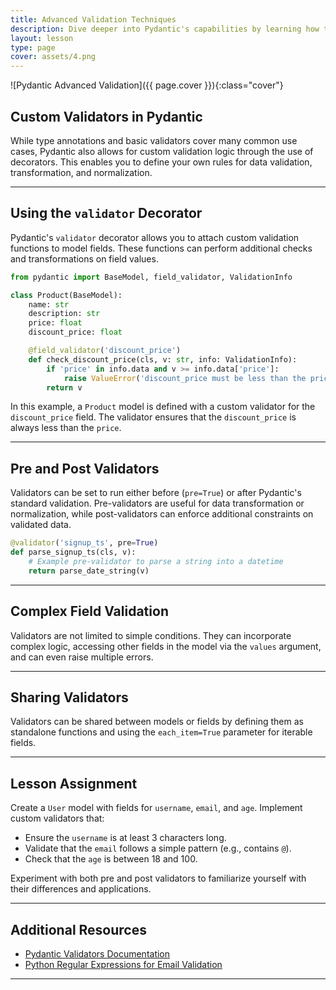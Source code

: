 ```yaml
---
title: Advanced Validation Techniques
description: Dive deeper into Pydantic's capabilities by learning how to implement custom validation logic for your data models.
layout: lesson
type: page
cover: assets/4.png
---
```


![Pydantic Advanced Validation]({{ page.cover }}){:class="cover"}

## Custom Validators in Pydantic

While type annotations and basic validators cover many common use cases, Pydantic also allows for custom validation logic through the use of decorators. This enables you to define your own rules for data validation, transformation, and normalization.

---

## Using the `validator` Decorator

Pydantic's `validator` decorator allows you to attach custom validation functions to model fields. These functions can perform additional checks and transformations on field values.

```python
from pydantic import BaseModel, field_validator, ValidationInfo

class Product(BaseModel):
    name: str
    description: str
    price: float
    discount_price: float

    @field_validator('discount_price')
    def check_discount_price(cls, v: str, info: ValidationInfo):
        if 'price' in info.data and v >= info.data['price']:
            raise ValueError('discount_price must be less than the price')
        return v
```

In this example, a `Product` model is defined with a custom validator for the `discount_price` field. The validator ensures that the `discount_price` is always less than the `price`.

---

## Pre and Post Validators

Validators can be set to run either before (`pre=True`) or after Pydantic's standard validation. Pre-validators are useful for data transformation or normalization, while post-validators can enforce additional constraints on validated data.

```python
@validator('signup_ts', pre=True)
def parse_signup_ts(cls, v):
    # Example pre-validator to parse a string into a datetime
    return parse_date_string(v)
```

---

## Complex Field Validation

Validators are not limited to simple conditions. They can incorporate complex logic, accessing other fields in the model via the `values` argument, and can even raise multiple errors.

---

## Sharing Validators

Validators can be shared between models or fields by defining them as standalone functions and using the `each_item=True` parameter for iterable fields.

---

## Lesson Assignment

Create a `User` model with fields for `username`, `email`, and `age`. Implement custom validators that:

- Ensure the `username` is at least 3 characters long.
- Validate that the `email` follows a simple pattern (e.g., contains `@`).
- Check that the `age` is between 18 and 100.

Experiment with both pre and post validators to familiarize yourself with their differences and applications.

---

## Additional Resources

- [Pydantic Validators Documentation](https://pydantic-docs.helpmanual.io/usage/validators/)
- [Python Regular Expressions for Email Validation](https://docs.python.org/3/library/re.html)

---
